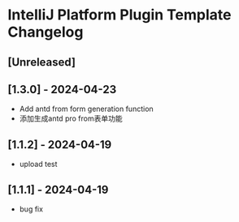
# IntelliJ Platform Plugin Template Changelog

## [Unreleased]

## [1.3.0] - 2024-04-23

- Add antd from form generation function
- 添加生成antd pro from表单功能

## [1.1.2] - 2024-04-19

- upload test


## [1.1.1] - 2024-04-19

- bug fix